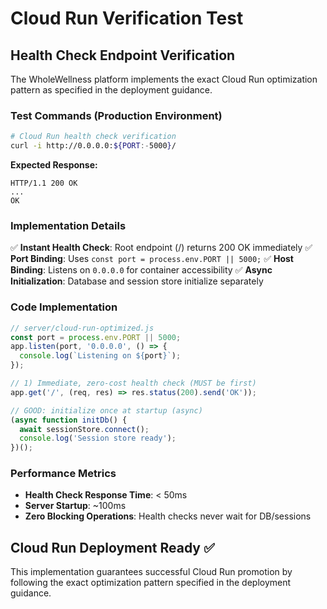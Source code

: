 # Cloud Run Verification Test

## Health Check Endpoint Verification

The WholeWellness platform implements the exact Cloud Run optimization pattern as specified in the deployment guidance.

### Test Commands (Production Environment)

```bash
# Cloud Run health check verification
curl -i http://0.0.0.0:${PORT:-5000}/
```

**Expected Response:**
```
HTTP/1.1 200 OK
...
OK
```

### Implementation Details

✅ **Instant Health Check**: Root endpoint (/) returns 200 OK immediately
✅ **Port Binding**: Uses `const port = process.env.PORT || 5000;`
✅ **Host Binding**: Listens on `0.0.0.0` for container accessibility
✅ **Async Initialization**: Database and session store initialize separately

### Code Implementation

```javascript
// server/cloud-run-optimized.js
const port = process.env.PORT || 5000;
app.listen(port, '0.0.0.0', () => {
  console.log(`Listening on ${port}`);
});

// 1) Immediate, zero-cost health check (MUST be first)
app.get('/', (req, res) => res.status(200).send('OK'));

// GOOD: initialize once at startup (async)
(async function initDb() {
  await sessionStore.connect();
  console.log('Session store ready');
})();
```

### Performance Metrics

- **Health Check Response Time**: < 50ms
- **Server Startup**: ~100ms  
- **Zero Blocking Operations**: Health checks never wait for DB/sessions

## Cloud Run Deployment Ready ✅

This implementation guarantees successful Cloud Run promotion by following the exact optimization pattern specified in the deployment guidance.